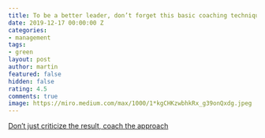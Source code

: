 ```yaml
---
title: To be a better leader, don’t forget this basic coaching technique
date: 2019-12-17 00:00:00 Z
categories:
- management
tags:
- green
layout: post
author: martin
featured: false
hidden: false
rating: 4.5
comments: true
image: https://miro.medium.com/max/1000/1*kgCHKzwbhkRx_g39onQxdg.jpeg
---
```


[Don’t just criticize the result, coach the approach](https://medium.com/@mackuntu/to-be-a-better-leader-dont-forget-this-basic-coaching-technique-3bafc504f904?source=friends_link&sk=c85d6732242ba4c7c04bab5ace8c09e1)